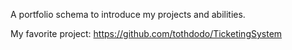 A portfolio schema to introduce my projects and abilities.

My favorite project: https://github.com/tothdodo/TicketingSystem